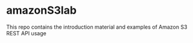 amazonS3lab
===========

This repo contains the introduction material and examples of Amazon S3 REST API usage
